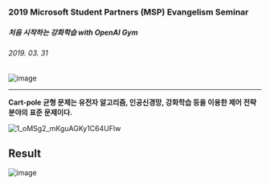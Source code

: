 ### 2019 Microsoft Student Partners (MSP) Evangelism Seminar

##### 처음 시작하는 강화학습 with OpenAI Gym

###### 2019. 03. 31

![image](https://user-images.githubusercontent.com/41619898/74340650-a178f900-4de9-11ea-89b9-90e048534628.png)

-------

**Cart-pole 균형 문제는 유전자 알고리즘, 인공신경망, 강화학습 등을 이용한 제어 전략 분야의 표준 문제이다.**

![1_oMSg2_mKguAGKy1C64UFlw](https://user-images.githubusercontent.com/41619898/81504392-ded71f00-9323-11ea-94e1-030335d9b8f2.gif)

## Result

![image](https://user-images.githubusercontent.com/41619898/81504414-062dec00-9324-11ea-9323-9bcb369b989f.png)




